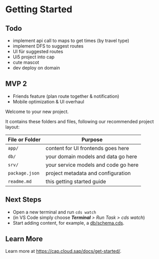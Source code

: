 # Getting Started

## Todo

- implement api call to maps to get times (by travel type)
- implement DFS to suggest routes
- UI für suggested routes
- Ui5 project into cap
- cute mascot
- dev deploy on domain

## MVP 2

- Friends feature (plan route together & notification)
- Mobile optimization & UI overhaul 

Welcome to your new project.

It contains these folders and files, following our recommended project layout:

File or Folder | Purpose
---------|----------
`app/` | content for UI frontends goes here
`db/` | your domain models and data go here
`srv/` | your service models and code go here
`package.json` | project metadata and configuration
`readme.md` | this getting started guide


## Next Steps

- Open a new terminal and run `cds watch` 
- (in VS Code simply choose _**Terminal** > Run Task > cds watch_)
- Start adding content, for example, a [db/schema.cds](db/schema.cds).


## Learn More

Learn more at https://cap.cloud.sap/docs/get-started/.
